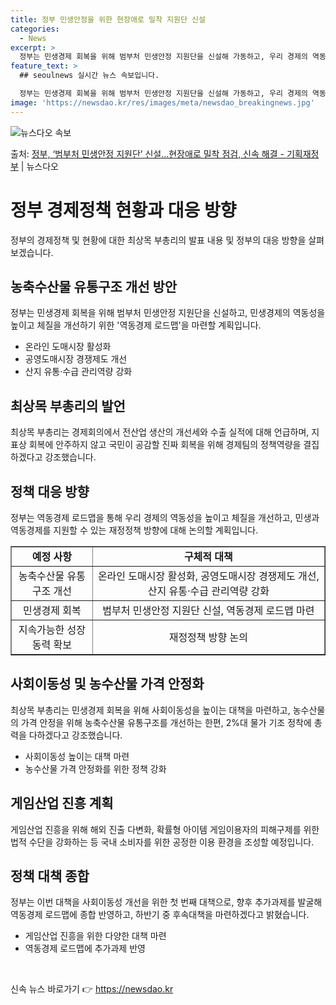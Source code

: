 ```yaml
---
title: 정부 민생안정을 위한 현장애로 밀착 지원단 신설
categories:
  - News
excerpt: >
  정부는 민생경제 회복을 위해 범부처 민생안정 지원단을 신설해 가동하고, 우리 경제의 역동성을 높이고 체질 개…
feature_text: >
  ## seoulnews 실시간 뉴스 속보입니다.

  정부는 민생경제 회복을 위해 범부처 민생안정 지원단을 신설해 가동하고, 우리 경제의 역동성을 높이고 체질 개…
image: 'https://newsdao.kr/res/images/meta/newsdao_breakingnews.jpg'
---
```


![뉴스다오 속보](https://newsdao.kr/res/images/meta/newsdao_breakingnews.jpg)

<p>출처: <a href="https://newsdao.kr/3714" rel="dofollow">정부, ‘범부처 민생안정 지원단’ 신설…현장애로 밀착 점검, 신속 해결  - 기획재정부</a> | 뉴스다오</p>

<h1>정부 경제정책 현황과 대응 방향</h1>
<p data-ke-size="size16">정부의 경제정책 및 현황에 대한 최상목 부총리의 발표 내용 및 정부의 대응 방향을 살펴보겠습니다.</p>

<h2>농축수산물 유통구조 개선 방안</h2>
<p data-ke-size="size16">정부는 민생경제 회복을 위해 범부처 민생안정 지원단을 신설하고, 민생경제의 역동성을 높이고 체질을 개선하기 위한 '역동경제 로드맵'을 마련할 계획입니다.</p>
<ul>
  <li>온라인 도매시장 활성화</li>
  <li>공영도매시장 경쟁제도 개선</li>
  <li>산지 유통·수급 관리역량 강화</li>
</ul>

<h2>최상목 부총리의 발언</h2>
<p data-ke-size="size16">최상목 부총리는 경제회의에서 전산업 생산의 개선세와 수출 실적에 대해 언급하며, 지표상 회복에 안주하지 않고 국민이 공감할 진짜 회복을 위해 경제팀의 정책역량을 결집하겠다고 강조했습니다.</p>

<h2>정책 대응 방향</h2>
<p data-ke-size="size16">정부는 역동경제 로드맵을 통해 우리 경제의 역동성을 높이고 체질을 개선하고, 민생과 역동경제를 지원할 수 있는 재정정책 방향에 대해 논의할 계획입니다.</p>
<table style="width: 100%;" border="1">
<tbody>
<tr>
<td style="text-align: center; height: 17px;"><b>예정 사항</b></td>
<td style="text-align: center; height: 17px;"><b>구체적 대책</b></td>
</tr>
<tr>
<td style="text-align: center; height: 17px;">농축수산물 유통구조 개선</td>
<td style="text-align: center; height: 17px;">온라인 도매시장 활성화, 공영도매시장 경쟁제도 개선, 산지 유통·수급 관리역량 강화</td>
</tr>
<tr>
<td style="text-align: center; height: 17px;">민생경제 회복</td>
<td style="text-align: center; height: 17px;">범부처 민생안정 지원단 신설, 역동경제 로드맵 마련</td>
</tr>
<tr>
<td style="text-align: center; height: 17px;">지속가능한 성장동력 확보</td>
<td style="text-align: center; height: 17px;">재정정책 방향 논의</td>
</tr>
</tbody>
</table>

<h2>사회이동성 및 농수산물 가격 안정화</h2>
<p data-ke-size="size16">최상목 부총리는 민생경제 회복을 위해 사회이동성을 높이는 대책을 마련하고, 농수산물의 가격 안정을 위해 농축수산물 유통구조를 개선하는 한편, 2%대 물가 기조 정착에 총력을 다하겠다고 강조했습니다.</p>
<ul>
  <li>사회이동성 높이는 대책 마련</li>
  <li>농수산물 가격 안정화를 위한 정책 강화</li>
</ul>

<h2>게임산업 진흥 계획</h2>
<p data-ke-size="size16">게임산업 진흥을 위해 해외 진출 다변화, 확률형 아이템 게임이용자의 피해구제를 위한 법적 수단을 강화하는 등 국내 소비자를 위한 공정한 이용 환경을 조성할 예정입니다.</p>

<h2>정책 대책 종합</h2>
<p data-ke-size="size16">정부는 이번 대책을 사회이동성 개선을 위한 첫 번째 대책으로, 향후 추가과제를 발굴해 역동경제 로드맵에 종합 반영하고, 하반기 중 후속대책을 마련하겠다고 밝혔습니다.</p>
<ul>
  <li>게임산업 진흥을 위한 다양한 대책 마련</li>
  <li>역동경제 로드맵에 추가과제 반영</li>
</ul>

<p data-ke-size="size16">&nbsp;</p> 

신속 뉴스 바로가기 👉 <a href="https://newsdao.kr" rel="dofollow">https://newsdao.kr</a>


